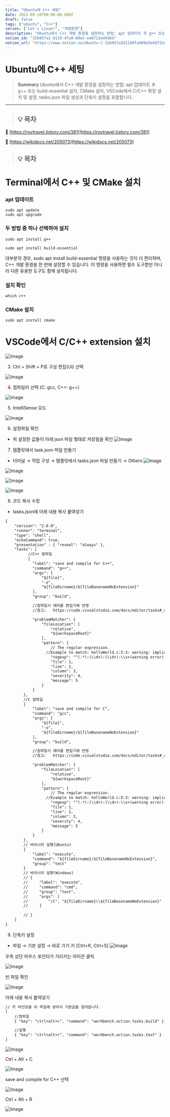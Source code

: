 ```yaml
---
title: "Ubuntu에 C++ 세팅"
date: 2023-09-18T00:00:00.000Z
draft: false
tags: ["ubuntu", "C++"]
series: ["Let's Linux!", "개발환경"]
description: "Ubuntu에서 C++ 개발 환경을 설정하는 방법: apt 업데이트 후 g++ 또는 build-essential 설치, CMake 설치, VSCode에서 C/C++ 확장 설치 및 설정, tasks.json 파일 생성과 단축키 설정을 포함합니다."
notion_id: "32b957a2-d119-4fa9-89e5-e4d722ed4dbd"
notion_url: "https://www.notion.so/Ubuntu-C-32b957a2d1194fa989e5e4d722ed4dbd"
---
```


# Ubuntu에 C++ 세팅

> **Summary**
> Ubuntu에서 C++ 개발 환경을 설정하는 방법: apt 업데이트 후 g++ 또는 build-essential 설치, CMake 설치, VSCode에서 C/C++ 확장 설치 및 설정, tasks.json 파일 생성과 단축키 설정을 포함합니다.

---

> 💡 **목차**
> ---
>
>
>


🔗 [https://roytravel.tistory.com/381](https://roytravel.tistory.com/381)

🔗 [https://wikidocs.net/205073](https://wikidocs.net/205073)


> 💡 **목차**
> ---
>
>

# Terminal에서 C++ 및 CMake 설치

### apt 업데이트

```shell
sudo apt update
sudo apt upgrade
```

### 두 방법 중 하나 선택하여 설치

```shell
sudo apt install g++
```

```shell
sudo apt install build-essential
```


대부분의 경우, sudo apt install build-essential 명령을 사용하는 것이 더 편리하며, C++ 개발 환경을 한 번에 설정할 수 있습니다. 이 명령을 사용하면 필수 도구뿐만 아니라 다른 유용한 도구도 함께 설치됩니다.


### 설치 확인

```shell
which c++
```


### CMake 설치

```shell
sudo apt install cmake
```


# VSCode에서 C/C++ extension 설치

![Image](https://blog.kakaocdn.net/dn/zuhwk/btsjj8mzzF2/oNg9ly4ed9BuSYB3K3K9bK/img.png)

3. Ctrl + Shift + P로 구성 편집(UI) 선택

![Image](https://blog.kakaocdn.net/dn/M2aD7/btsjkNa4EOH/zLbeAFH4t65R160BK5KmQk/img.png)

4. 컴파일러 선택 (C: gcc, C++: g++)

![Image](https://blog.kakaocdn.net/dn/wdmCy/btsjj96QQm4/oyVWkmWoOwSZRfThbvV8l1/img.png)

5. IntelliSense 모드

![Image](https://blog.kakaocdn.net/dn/bR7UD3/btsjjzqSA53/QljTKMzk4NuKhXbklNWlY1/img.png)

6. 설정파일 확인

- 위 설정한 값들이 아래 json 파일 형태로 저장됨을 확인
![Image](https://blog.kakaocdn.net/dn/X7xL9/btsjtzoMKvT/mUkwlZGyNhiGHnJUM9dDw1/img.png)

7. 템플릿에서 task.json 파일 만들기

- 터미널 → 작업 구성 → 템플릿에서 tasks.json 파일 만들기 → Others
![Image](https://blog.kakaocdn.net/dn/bo0XqZ/btsjnIzPMVF/I8sf8HmCdZ3uaR67fBMxC1/img.png)

![Image](https://blog.kakaocdn.net/dn/5PThu/btsjkLK5s3y/jwcbquNxL3ckBXqQTtw7L0/img.png)

![Image](https://blog.kakaocdn.net/dn/AyfMI/btsjtBfPJTG/qKrKnz1ZCHVgN9eXsGHBM0/img.png)

![Image](https://blog.kakaocdn.net/dn/dhStO2/btsjseZlIyE/krVmENyY3SiG8RJtMkQStk/img.png)

8. 코드 복사 수정

- tasks.json에 아래 내용 복사 붙여넣기
```html
{
    "version": "2.0.0",
    "runner": "terminal",
    "type": "shell",
    "echoCommand": true,
    "presentation" : { "reveal": "always" },
    "tasks": [
          //C++ 컴파일
          {
            "label": "save and compile for C++",
            "command": "g++",
            "args": [
                "${file}",
                "-o",
                "${fileDirname}/${fileBasenameNoExtension}"
            ],
            "group": "build",

            //컴파일시 에러를 편집기에 반영
            //참고:   https://code.visualstudio.com/docs/editor/tasks#_defining-a-problem-matcher

            "problemMatcher": {
                "fileLocation": [
                    "relative",
                    "${workspaceRoot}"
                ],
                "pattern": {
                    // The regular expression.
                  //Example to match: helloWorld.c:5:3: warning: implicit declaration of function 'prinft'
                    "regexp": "^(.*):(\\d+):(\\d+):\\s+(warning error):\\s+(.*)$",
                    "file": 1,
                    "line": 2,
                    "column": 3,
                    "severity": 4,
                    "message": 5
                }
            }
        },
        //C 컴파일
        {
            "label": "save and compile for C",
            "command": "gcc",
            "args": [
                "${file}",
                "-o",
                "${fileDirname}/${fileBasenameNoExtension}"
            ],
            "group": "build",

            //컴파일시 에러를 편집기에 반영
            //참고:   https://code.visualstudio.com/docs/editor/tasks#_defining-a-problem-matcher

            "problemMatcher": {
                "fileLocation": [
                    "relative",
                    "${workspaceRoot}"
                ],
                "pattern": {
                    // The regular expression.
                  //Example to match: helloWorld.c:5:3: warning: implicit declaration of function 'prinft'
                    "regexp": "^(.*):(\\d+):(\\d+):\\s+(warning error):\\s+(.*)$",
                    "file": 1,
                    "line": 2,
                    "column": 3,
                    "severity": 4,
                    "message": 5
                }
            }
        },
        // 바이너리 실행(Ubuntu)
        {
            "label": "execute",
            "command": "${fileDirname}/${fileBasenameNoExtension}",
            "group": "test"
        }
        // 바이너리 실행(Windows)
        // {
        //     "label": "execute",
        //     "command": "cmd",
        //     "group": "test",
        //     "args": [
        //         "/C", "${fileDirname}\\${fileBasenameNoExtension}"
        //     ]

        // }
    ]
}
```

9. 단축키 설정

- 파일 → 기본 설정 → 바로 가기 키 [Ctrl+K, Ctrl+S]
![Image](https://blog.kakaocdn.net/dn/biE3NZ/btsjk53YmYK/KkksKc9UowPRUHIFPXkk51/img.png)

우측 상단 마우스 포인터가 가리키는 아이콘 클릭

![Image](https://blog.kakaocdn.net/dn/bQr5Ll/btsjlFKGKIS/VlJ1MLWBPNa0izp7iD8ts1/img.png)

빈 파일 확인

![Image](https://blog.kakaocdn.net/dn/cGQLYb/btsjlWrNBHL/TZzBgcViMZ3CwzF0ZYLWN1/img.png)

아래 내용 복사 붙여넣기

```html
// 키 바인딩을 이 파일에 넣어서 기본값을 덮어씁니다.
[
    //컴파일
    { "key": "ctrl+alt+c", "command": "workbench.action.tasks.build" },

    //실행
    { "key": "ctrl+alt+r", "command": "workbench.action.tasks.test" }
]
```

![Image](https://blog.kakaocdn.net/dn/FdFGI/btsjpGPmsVK/JUt0VBgOn4VgCzJSQ1zsU0/img.png)

Ctrl + Alt + C

![Image](https://blog.kakaocdn.net/dn/qdls5/btsjlZvostZ/7EsJXLDQDYksTPpp7rpQ90/img.png)

save and compile for C++ 선택

![Image](https://blog.kakaocdn.net/dn/JsNnS/btsjlEE252g/OP4yrcKOu54bPSuWkG2ov0/img.png)

Ctrl + Alt + R

![Image](https://blog.kakaocdn.net/dn/b9YCJt/btsjlEyhjWn/b95k5VawKHxRDga44RTfIk/img.png)

